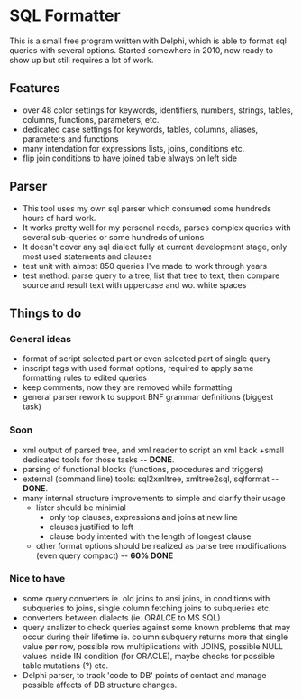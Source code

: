 # SQL Formatter
This is a small free program written with Delphi, which is able to format sql queries with several options. Started somewhere in 2010, now ready to show up but still requires a lot of work.

## Features
* over 48 color settings for keywords, identifiers, numbers, strings, tables, columns, functions, parameters, etc.
* dedicated case settings for keywords, tables, columns, aliases, parameters and functions
* many intendation for expressions lists, joins, conditions etc.
* flip join conditions to have joined table always on left side

## Parser
* This tool uses my own sql parser which consumed some hundreds hours of hard work. 
* It works pretty well for my personal needs, parses complex queries with several sub-queries or some hundreds of unions
* It doesn't cover any sql dialect fully at current development stage, only most used statements and clauses
* test unit with almost 850 queries I've made to work through years
* test method: parse query to a tree, list that tree to text, then compare source and result text with uppercase and wo. white spaces

## Things to do 
### General ideas
* format of script selected part or even selected part of single query
* inscript tags with used format options, required to apply same formatting rules to edited queries
* keep comments, now they are removed while formatting
* general parser rework to support BNF grammar definitions (biggest task)
### Soon 
* xml output of parsed tree, and xml reader to script an xml back +small dedicated tools for those tasks -- <B>DONE</B>.
* parsing of functional blocks (functions, procedures and triggers)
* external (command line) tools: sql2xmltree, xmltree2sql, sqlformat -- <B>DONE</B>.
* many internal structure improvements to simple and clarify their usage
  * lister should be minimial
    * only top clauses, expressions and joins at new line
    * clauses justified to left
    * clause body intented with the length of longest clause
  * other format options should be realized as parse tree modifications (even query compact) -- <B>60% DONE</B>
### Nice to have
* some query converters ie. old joins to ansi joins, in conditions with subqueries to joins, single column fetching joins to subqueries etc. 
* converters between dialects (ie. ORALCE to MS SQL)
* query analizer to check queries against some known problems that may occur during their lifetime ie. column subquery returns more that single value per row, possible row multiplications with JOINS, possible NULL values inside IN condition (for ORACLE), maybe checks for possible table mutations (?) etc.
* Delphi parser, to track 'code to DB' points of contact and manage possible affects of DB structure changes.
